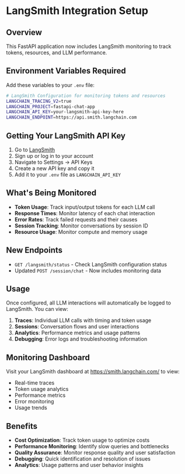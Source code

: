 # LangSmith Integration Setup

## Overview
This FastAPI application now includes LangSmith monitoring to track tokens, resources, and LLM performance.

## Environment Variables Required

Add these variables to your `.env` file:

```bash
# LangSmith Configuration for monitoring tokens and resources
LANGCHAIN_TRACING_V2=true
LANGCHAIN_PROJECT=fastapi-chat-app
LANGCHAIN_API_KEY=your-langsmith-api-key-here
LANGCHAIN_ENDPOINT=https://api.smith.langchain.com
```

## Getting Your LangSmith API Key

1. Go to [LangSmith](https://smith.langchain.com/)
2. Sign up or log in to your account
3. Navigate to Settings → API Keys
4. Create a new API key and copy it
5. Add it to your `.env` file as `LANGCHAIN_API_KEY`

## What's Being Monitored

- **Token Usage**: Track input/output tokens for each LLM call
- **Response Times**: Monitor latency of each chat interaction
- **Error Rates**: Track failed requests and their causes
- **Session Tracking**: Monitor conversations by session ID
- **Resource Usage**: Monitor compute and memory usage

## New Endpoints

- `GET /langsmith/status` - Check LangSmith configuration status
- Updated `POST /session/chat` - Now includes monitoring data

## Usage

Once configured, all LLM interactions will automatically be logged to LangSmith. You can view:

1. **Traces**: Individual LLM calls with timing and token usage
2. **Sessions**: Conversation flows and user interactions
3. **Analytics**: Performance metrics and usage patterns
4. **Debugging**: Error logs and troubleshooting information

## Monitoring Dashboard

Visit your LangSmith dashboard at https://smith.langchain.com/ to view:
- Real-time traces
- Token usage analytics
- Performance metrics
- Error monitoring
- Usage trends

## Benefits

- **Cost Optimization**: Track token usage to optimize costs
- **Performance Monitoring**: Identify slow queries and bottlenecks
- **Quality Assurance**: Monitor response quality and user satisfaction
- **Debugging**: Quick identification and resolution of issues
- **Analytics**: Usage patterns and user behavior insights 
